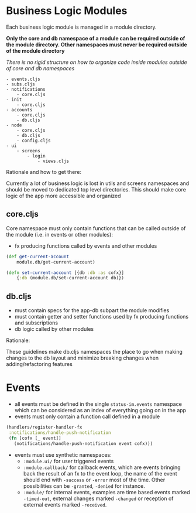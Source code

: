 # Business Logic Modules

Each business logic module is managed in a module directory.

**Only the core and db namespace of a module can be required outside of the module directory. Other namespaces must never be required outside of the module directory**

*There is no rigid structure on how to organize code inside modules outside of core and db namespaces*

```
- events.cljs
- subs.cljs
- notifications
    - core.cljs
- init
    - core.cljs
- accounts
    - core.cljs
    - db.cljs
- node
    - core.cljs
    - db.cljs
    - config.cljs
- ui
    - screens
        - login
            - views.cljs
```

Rationale and how to get there:

Currently a lot of business logic is lost in utils and screens namespaces and should be moved to dedicated top level directories.
This should make core logic of the app more accessible and organized

## core.cljs

Core namespace must only contain functions that can be called outside of the module (i.e. in events or other modules):

- fx producing functions called by events and other modules

```clojure
(def get-current-account 
    module.db/get-current-account)

(defn set-current-account [{db :db :as cofx}] 
    {:db (module.db/set-current-account db)})
```

## db.cljs

- must contain specs for the app-db subpart the module modifies
- must contain getter and setter functions used by fx producing functions and subscriptions
- db logic called by other modules

Rationale:

These guidelines make db.cljs namespaces the place to go when making changes to the db layout and minimize breaking changes when adding/refactoring features

# Events

- all events must be defined in the single `status-im.events` namespace which can be considered as an index of everything going on in the app
- events must only contain a function call defined in a module
```clojure
(handlers/register-handler-fx
 :notifications/handle-push-notification
 (fn [cofx [_ event]]
   (notifications/handle-push-notification event cofx)))
```
- events must use synthetic namespaces:
    - `:module.ui/` for user triggered events
    - `:module.callback/` for callback events, which are events bringing back the result of an fx to the event loop, the name of the event should end with `-success` or `-error` most of the time. Other possibilities can be `-granted`, `-denied` for instance.
    - `:module/` for internal events, examples are time based events marked `-timed-out`, external changes marked `-changed` or reception of external events marked `-received`. 
